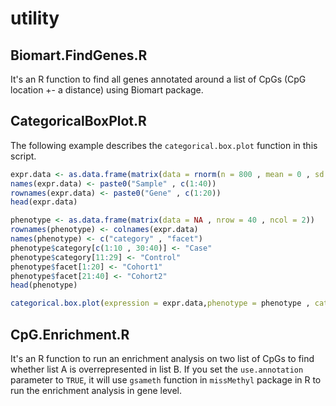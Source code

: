 # utility
## Biomart.FindGenes.R
It's an R function to find all genes annotated around a list of CpGs (CpG location +- a distance) using Biomart package. 
## CategoricalBoxPlot.R
The following example describes the `categorical.box.plot` function in this script. 

```R
expr.data <- as.data.frame(matrix(data = rnorm(n = 800 , mean = 0 , sd = 0.6), nrow = 20))
names(expr.data) <- paste0("Sample" , c(1:40))
rownames(expr.data) <- paste0("Gene" , c(1:20))
head(expr.data)

phenotype <- as.data.frame(matrix(data = NA , nrow = 40 , ncol = 2))
rownames(phenotype) <- colnames(expr.data)
names(phenotype) <- c("category" , "facet")
phenotype$category[c(1:10 , 30:40)] <- "Case"
phenotype$category[11:29] <- "Control"
phenotype$facet[1:20] <- "Cohort1"
phenotype$facet[21:40] <- "Cohort2"
head(phenotype)

categorical.box.plot(expression = expr.data,phenotype = phenotype , category.col = "category" , facet.col = "facet" , method = "mean")
```

## CpG.Enrichment.R
It's an R function to run an enrichment analysis on two list of CpGs to find whether list A is overrepresented in list B. If you set the `use.annotation` parameter to `TRUE`, it will use `gsameth` function in `missMethyl` package in R to run the enrichment analysis in gene level.
